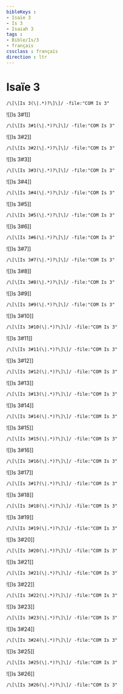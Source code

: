 ```yaml
---
bibleKeys : 
- Isaïe 3
- Is 3
- Isaiah 3
tags : 
- Bible/Is/3
- français
cssclass : français
direction : ltr
---
```


# Isaïe 3

```query
/\[\[Is 3(\|.*)?\]\]/ -file:"COM Is 3"
```



![[Is 3#1]]

```query
/\[\[Is 3#1(\|.*)?\]\]/ -file:"COM Is 3"
```

![[Is 3#2]]

```query
/\[\[Is 3#2(\|.*)?\]\]/ -file:"COM Is 3"
```

![[Is 3#3]]

```query
/\[\[Is 3#3(\|.*)?\]\]/ -file:"COM Is 3"
```

![[Is 3#4]]

```query
/\[\[Is 3#4(\|.*)?\]\]/ -file:"COM Is 3"
```

![[Is 3#5]]

```query
/\[\[Is 3#5(\|.*)?\]\]/ -file:"COM Is 3"
```

![[Is 3#6]]

```query
/\[\[Is 3#6(\|.*)?\]\]/ -file:"COM Is 3"
```

![[Is 3#7]]

```query
/\[\[Is 3#7(\|.*)?\]\]/ -file:"COM Is 3"
```

![[Is 3#8]]

```query
/\[\[Is 3#8(\|.*)?\]\]/ -file:"COM Is 3"
```

![[Is 3#9]]

```query
/\[\[Is 3#9(\|.*)?\]\]/ -file:"COM Is 3"
```

![[Is 3#10]]

```query
/\[\[Is 3#10(\|.*)?\]\]/ -file:"COM Is 3"
```

![[Is 3#11]]

```query
/\[\[Is 3#11(\|.*)?\]\]/ -file:"COM Is 3"
```

![[Is 3#12]]

```query
/\[\[Is 3#12(\|.*)?\]\]/ -file:"COM Is 3"
```

![[Is 3#13]]

```query
/\[\[Is 3#13(\|.*)?\]\]/ -file:"COM Is 3"
```

![[Is 3#14]]

```query
/\[\[Is 3#14(\|.*)?\]\]/ -file:"COM Is 3"
```

![[Is 3#15]]

```query
/\[\[Is 3#15(\|.*)?\]\]/ -file:"COM Is 3"
```

![[Is 3#16]]

```query
/\[\[Is 3#16(\|.*)?\]\]/ -file:"COM Is 3"
```

![[Is 3#17]]

```query
/\[\[Is 3#17(\|.*)?\]\]/ -file:"COM Is 3"
```

![[Is 3#18]]

```query
/\[\[Is 3#18(\|.*)?\]\]/ -file:"COM Is 3"
```

![[Is 3#19]]

```query
/\[\[Is 3#19(\|.*)?\]\]/ -file:"COM Is 3"
```

![[Is 3#20]]

```query
/\[\[Is 3#20(\|.*)?\]\]/ -file:"COM Is 3"
```

![[Is 3#21]]

```query
/\[\[Is 3#21(\|.*)?\]\]/ -file:"COM Is 3"
```

![[Is 3#22]]

```query
/\[\[Is 3#22(\|.*)?\]\]/ -file:"COM Is 3"
```

![[Is 3#23]]

```query
/\[\[Is 3#23(\|.*)?\]\]/ -file:"COM Is 3"
```

![[Is 3#24]]

```query
/\[\[Is 3#24(\|.*)?\]\]/ -file:"COM Is 3"
```

![[Is 3#25]]

```query
/\[\[Is 3#25(\|.*)?\]\]/ -file:"COM Is 3"
```

![[Is 3#26]]

```query
/\[\[Is 3#26(\|.*)?\]\]/ -file:"COM Is 3"
```

